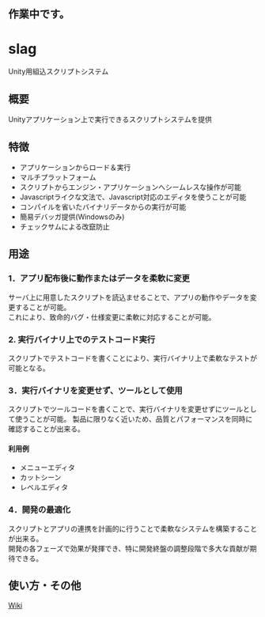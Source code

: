 作業中です。
----

# slag

Unity用組込スクリプトシステム

## 概要

Unityアプリケーション上で実行できるスクリプトシステムを提供

## 特徴

* アプリケーションからロード＆実行
* マルチプラットフォーム
* スクリプトからエンジン・アプリケーションへシームレスな操作が可能
* Javascriptライクな文法で、Javascript対応のエディタを使うことが可能
* コンパイルを省いたバイナリデータからの実行が可能  
* 簡易デバッガ提供(Windowsのみ) 
* チェックサムによる改竄防止

## 用途
  
### 1．アプリ配布後に動作またはデータを柔軟に変更

サーバ上に用意したスクリプトを読込ませることで、アプリの動作やデータを変更することが可能。      
これにより、致命的バグ・仕様変更に柔軟に対応することが可能。  

### 2. 実行バイナリ上でのテストコード実行

スクリプトでテストコードを書くことにより、実行バイナリ上で柔軟なテストが可能となる。 
  
### 3．実行バイナリを変更せず、ツールとして使用

スクリプトでツールコードを書くことで、実行バイナリを変更せずにツールとして使うことが可能。
製品に限りなく近いため、品質とパフォーマンスを同時に確認することが出来る。  

#### 利用例  
* メニューエディタ  
* カットシーン   
* レベルエディタ

### 4．開発の最適化

スクリプトとアプリの連携を計画的に行うことで柔軟なシステムを構築することが出来る。  
開発の各フェーズで効果が発揮でき、特に開発終盤の調整段階で多大な貢献が期待できる。

## 使い方・その他
  
[Wiki](https://github.com/NNNIC/slag/wiki)  

